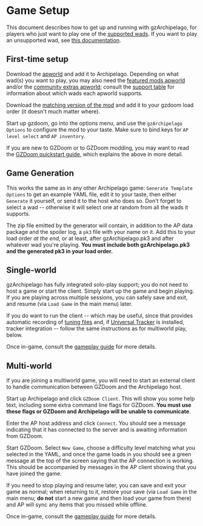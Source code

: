 # Game Setup

This document describes how to get up and running with gzArchipelago, for players
who just want to play one of the [supported wads](./support-table.md). If you want
to play an unsupported wad, see [this documentation](./new-wads.md).

## First-time setup

Download the [apworld](../../release/gzdoom.apworld) and add it to Archipelago.
Depending on what wad(s) you want to play, you may also need the
[featured mods apworld](../../release/ap_gzdoom_featured.apworld) and/or the
[community extras apworld](../../release/ap_gzdoom_extras.apworld); consult the
[support table](./support-table.md) for information about which wads each
apworld supports.

Download the [matching version of the mod](../../release/gzArchipelago-latest.pk3)
and add it to your gzdoom load order (it doesn't much matter where).

Start up gzdoom, go into the options menu, and use the `gzArchipelago Options`
to configure the mod to your taste. Make sure to bind keys for `AP level select`
and `AP inventory`.

If you are new to GZDoom or to GZDoom modding, you may want to read the
[GZDoom quickstart guide](./gzdoom_newplayers.md), which explains the above in
more detail.

## Game Generation

This works the same as in any other Archipelago game: `Generate Template Options`
to get an example YAML file, edit it to your taste, then either `Generate` it
yourself, or send it to the host who does so. Don't forget to select a wad --
otherwise it will select one at random from all the wads it supports.

The zip file emitted by the generator will contain, in addition to the AP data
package and the spoiler log, a `pk3` file with your name on it. Add this to your
load order *at the end*, or at least, after gzArchipelago.pk3 and after whatever
wad you're playing. **You must include both gzArchipelago.pk3 and the generated
pk3 in your load order.**

## Single-world

gzArchipelago has fully integrated solo-play support; you do not need to host a
game or start the client. Simply start up the game and begin playing. If you are
playing across multiple sessions, you can safely save and exit, and resume (via
`Load Game` in the main menu) later.

If you do want to run the client -- which may be useful, since that provides
automatic recording of [tuning files](./new-wads.md) and, if
[Universal Tracker](https://github.com/FarisTheAncient/Archipelago/releases) is
installed, tracker integration -- follow the same instructions as for multiworld
play, below.

Once in-game, consult the [gameplay guide](./gameplay.md) for more details.

## Multi-world

If you are joining a multiworld game, you will need to start an external client
to handle communication between GZDoom and the Archipelago host.

Start up Archipelago and click `GZDoom Client`. This will show you some help
text, including some extra command line flags for GZDoom. **You must use these
flags or GZDoom and Archipelago will be unable to communicate**.

Enter the AP host address and click `Connect`. You should see a message
indicating that it has connected to the server and is awaiting information from
GZDoom.

Start GZDoom. Select `New Game`, choose a difficulty level matching what you
selected in the YAML, and once the game loads in you should see a green message
at the top of the screen saying that the AP connection is working. This should
be accompanied by messages in the AP client showing that you have joined the
game.

If you need to stop playing and resume later, you can save and exit your game as
normal; when returning to it, restore your save (via `Load Game` in the main
menu; **do not** start a new game and then load your game from there) and AP
will sync any items that you missed while offline.

Once in-game, consult the [gameplay guide](./gameplay.md) for more details.
